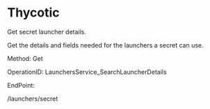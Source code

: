 #     Thycotic


Get secret launcher details.

Get the details and fields needed for the launchers a secret can use.

Method: Get

OperationID: LaunchersService_SearchLauncherDetails

EndPoint:

/launchers/secret
